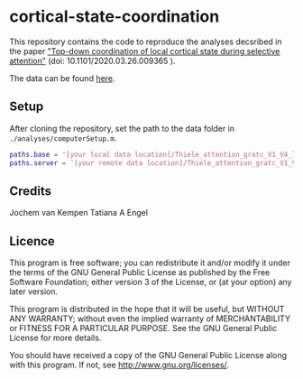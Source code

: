 # cortical-state-coordination

This repository contains the code to reproduce the analyses decsribed in the paper ["Top-down coordination of local cortical state during selective attention"](https://www.biorxiv.org/content/10.1101/2020.03.26.009365v1) (doi: 10.1101/2020.03.26.009365 ).

The data can be found [here](https://gin.g-node.org/jochemvankempen/Thiele_attention_gratc_V1_V4_laminar).

## Setup
After cloning the repository, set the path to the data folder in `./analyses/computerSetup.m`.

```matlab
paths.base = '[your local data location]/Thiele_attention_gratc_V1_V4_laminar/'
paths.server = '[your remote data location]/Thiele_attention_gratc_V1_V4_laminar/'
```

## Credits
Jochem van Kempen
Tatiana A Engel

## Licence
This program is free software; you can redistribute it and/or modify it under the terms of the GNU General Public License as published by the Free Software Foundation; either version 3 of the License, or (at your option) any later version.

This program is distributed in the hope that it will be useful, but WITHOUT ANY WARRANTY; without even the implied warranty of MERCHANTABILITY or FITNESS FOR A PARTICULAR PURPOSE. See the GNU General Public License for more details.

You should have received a copy of the GNU General Public License along with this program. If not, see http://www.gnu.org/licenses/.